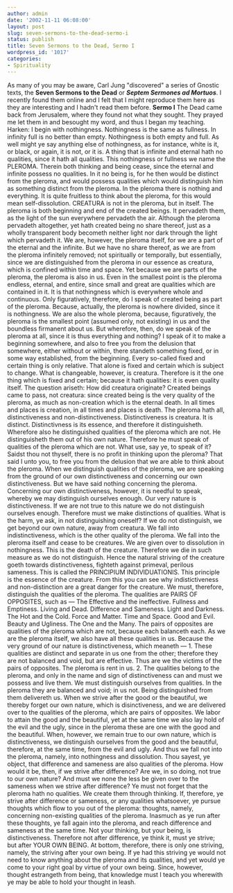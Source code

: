 ```yaml
---
author: admin
date: '2002-11-11 06:08:00'
layout: post
slug: seven-sermons-to-the-dead-sermo-i
status: publish
title: Seven Sermons to the Dead, Sermo I
wordpress_id: '1017'
categories:
- Spirituality
---
```


As many of you may be aware, Carl Jung "discovered" a series of Gnostic
texts, the **Seven Sermons to the Dead** or ***Septem Sermones ad
Mortuos***. I recently found them online and I felt that I might
reproduce them here as they are interesting and I hadn't read them
before. **Sermo I** The Dead came back from Jerusalem, where they found
not what they sought. They prayed me let them in and besought my word,
and thus I began my teaching. Harken: I begin with nothingness.
Nothingness is the same as fullness. In infinity full is no better than
empty. Nothingness is both empty and full. As well might ye say anything
else of nothingness, as for instance, white is it, or black, or again,
it is not, or it is. A thing that is infinite and eternal hath no
qualities, since it hath all qualities. This nothingness or fullness we
name the PLEROMA. Therein both thinking and being cease, since the
eternal and infinite possess no qualities. In it no being is, for he
then would be distinct from the pleroma, and would possess qualities
which would distinguish him as something distinct from the pleroma. In
the pleroma there is nothing and everything. It is quite fruitless to
think about the pleroma, for this would mean self-dissolution. CREATURA
is not in the pleroma, but in itself. The pleroma is both beginning and
end of the created beings. It pervadeth them, as the light of the sun
everywhere pervadeth the air. Although the pleroma pervadeth altogether,
yet hath created being no share thereof, just as a wholly transparent
body becometh neither light nor dark through the light which pervadeth
it. We are, however, the pleroma itself, for we are a part of the
eternal and the infinite. But we have no share thereof, as we are from
the pleroma infinitely removed; not spiritually or temporally, but
essentially, since we are distinguished from the pleroma in our essence
as creatura, which is confined within time and space. Yet because we are
parts of the pleroma, the pleroma is also in us. Even in the smallest
point is the pleroma endless, eternal, and entire, since small and great
are qualities which are contained in it. It is that nothingness which is
everywhere whole and continuous. Only figuratively, therefore, do I
speak of created being as part of the pleroma. Because, actually, the
pleroma is nowhere divided, since it is nothingness. We are also the
whole pleroma, because, figuratively, the pleroma is the smallest point
(assumed only, not existing) in us and the boundless firmanent about us.
But wherefore, then, do we speak of the pleroma at all, since it is thus
everything and nothing? I speak of it to make a beginning somewhere, and
also to free you from the delusion that somewhere, either without or
within, there standeth something fixed, or in some way established, from
the beginning. Every so-called fixed and certain thing is only relative.
That alone is fixed and certain which is subject to change. What is
changeable, however, is creatura. Therefore is it the one thing which is
fixed and certain; because it hath qualities: it is even quality itself.
The question ariseth: How did creatura originate? Created beings came to
pass, not creatura: since created being is the very quality of the
pleroma, as much as non-creation which is the eternal death. In all
times and places is creation, in all times and places is death. The
pleroma hath all, distinctiveness and non-distinctiveness.
Distinctiveness is creatura. It is distinct. Distinctivness is its
essence, and therefore it distinguisheth. Wherefore also he
distinguished qualities of the pleroma which are not. He distinguisheth
them out of his own nature. Therefore he must speak of qualities of the
pleroma which are not. What use, say ye, to speak of it? Saidst thou not
thyself, there is no profit in thinking upon the pleroma? That said I
unto you, to free you from the delusion that we are able to think about
the pleroma. When we distinguish qualities of the pleroma, we are
speaking from the ground of our own distinctiveness and concerning our
own distinctiveness. But we have said nothing concerning the pleroma.
Concerning our own distinctiveness, however, it is needful to speak,
whereby we may distinguish ourselves enough. Our very nature is
distinctiveness. If we are not true to this nature we do not distinguish
ourselves enough. Therefore must we make distinctions of qualities. What
is the harm, ye ask, in not distinguishing oneself? If we do not
distinguish, we get beyond our own nature, away from creatura. We fall
into indistinctiveness, which is the other quality of the pleroma. We
fall into the pleroma itself and cease to be creatures. We are given
over to dissolution in nothingness. This is the death of the creature.
Therefore we die in such measure as we do not distinguish. Hence the
natural striving of the creature goeth towards distinctiveness, fighteth
against primeval, perilous sameness. This is called the PRINCIPIUM
INDIVIDUATIONIS. This principle is the essence of the creature. From
this you can see why indistictiveness and non-distinction are a great
danger for the creature. We must, therefore, distinguish the qualities
of the pleroma. The qualities are PAIRS OF OPPOSITES, such as — The
Effective and the ineffective. Fullness and Emptiness. Living and Dead.
Difference and Sameness. Light and Darkness. The Hot and the Cold. Force
and Matter. Time and Space. Good and Evil. Beauty and Ugliness. The One
and the Many. The pairs of opposites are qualities of the pleroma which
are not, because each balanceth each. As we are the pleroma itself, we
also have all these qualities in us. Because the very ground of our
nature is distinctiveness, which meaneth — 1. These qualities are
distinct and separate in us one from the other; therefore they are not
balanced and void, but are effective. Thus are we the victims of the
pairs of opposites. The pleroma is rent in us. 2. The qualities belong
to the pleroma, and only in the name and sign of distinctiveness can and
must we possess and live them. We must distinguish ourselves from
qualities. In the pleroma they are balanced and void; in us not. Being
distinguished from them delivereth us. When we strive after the good or
the beautiful, we thereby forget our own nature, which is
disinctiveness, and we are delivered over to the qualities of the
pleroma, which are pairs of opposites. We labor to attain the good and
the beautiful, yet at the same time we also lay hold of the evil and the
ugly, since in the pleroma these are one with the good and the
beautiful. When, however, we remain true to our own nature, which is
distinctiveness, we distinguish ourselves from the good and the
beautiful, therefore, at the same time, from the evil and ugly. And thus
we fall not into the pleroma, namely, into nothingness and dissolution.
Thou sayest, ye object, that difference and sameness are also qualities
of the pleroma. How would it be, then, if we strive after difference?
Are we, in so doing, not true to our own nature? And must we none the
less be given over to the sameness when we strive after difference? Ye
must not forget that the pleroma hath no qualities. We create them
through thinking. If, therefore, ye strive after difference or sameness,
or any qualities whatsoever, ye pursue thoughts which flow to you out of
the pleroma: thoughts, namely, concerning non-existing qualities of the
pleroma. Inasmuch as ye run after these thoughts, ye fall again into the
pleroma, and reach difference and sameness at the same time. Not your
thinking, but your being, is distinctiveness. Therefore not after
difference, ye think it, must ye strive; but after YOUR OWN BEING. At
bottom, therefore, there is only one striving, namely, the striving
after your own being. If ye had this striving ye would not need to know
anything about the pleroma and its qualities, and yet would ye come to
your right goal by virtue of your own being. Since, however, thought
estrangeth from being, that knowledge must I teach you wherewith ye may
be able to hold your thought in leash.
